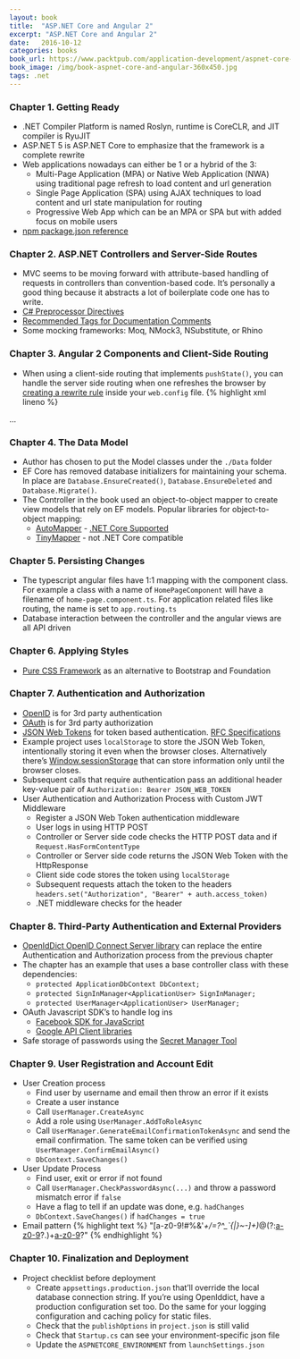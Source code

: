 ```yaml
---
layout: book
title:  "ASP.NET Core and Angular 2"
excerpt: "ASP.NET Core and Angular 2"
date:   2016-10-12
categories: books
book_url: https://www.packtpub.com/application-development/aspnet-core-and-angular-2
book_image: /img/book-aspnet-core-and-angular-360x450.jpg
tags: .net
---
```


### Chapter 1. Getting Ready
* .NET Compiler Platform is named Roslyn, runtime is CoreCLR, and JIT compiler is RyuJIT
* ASP.NET 5 is ASP.NET Core to emphasize that the framework is a complete rewrite
* Web applications nowadays can either be 1 or a hybrid of the 3:
    - Multi-Page Application (MPA) or Native Web Application (NWA) using traditional page refresh to load content and url generation
    - Single Page Application (SPA) using AJAX techniques to load content and url state manipulation for routing
    - Progressive Web App which can be an MPA or SPA but with added focus on mobile users
* [npm package.json reference](https://docs.npmjs.com/files/package.json)
<p></p>

### Chapter 2. ASP.NET Controllers and Server-Side Routes
* MVC seems to be moving forward with attribute-based handling of requests in controllers than convention-based code.  It’s personally a good thing because it abstracts a lot of boilerplate code one has to write.
* [C# Preprocessor Directives](https://msdn.microsoft.com/en-us/library/ed8yd1ha.aspx)
* [Recommended Tags for Documentation Comments](https://msdn.microsoft.com/en-us/library/5ast78ax.aspx) 
* Some mocking frameworks: Moq, NMock3, NSubstitute, or Rhino
<p></p>

### Chapter 3. Angular 2 Components and Client-Side Routing
* When using a client-side routing that implements `pushState()`, you can handle the server side routing when one refreshes the browser by [creating a rewrite rule](https://www.iis.net/learn/extensions/url-rewrite-module/creating-rewrite-rules-for-the-url-rewrite-module) inside your `web.config` file.
{% highlight xml lineno %}
<configuration>
  <system.webServer>
    <handlers>
      <rewrite>
        <rules>
          <rule name="Angular 2 pushState routing" stopProcessing="true">
              <match url=".*" />
              <conditions logicalGrouping="MatchAll">
                <add input="{REQUEST_URI}" pattern="^/(api)" negate="true" />
                ...
              </conditions>
              <action type="Rewrite" url="/index.html" />
          </rule
            ...
{% endhighlight %}
<p></p>

### Chapter 4. The Data Model
* Author has chosen to put the Model classes under the `./Data` folder
* EF Core has removed database initializers for maintaining your schema. In place are `Database.EnsureCreated()`, `Database.EnsureDeleted` and `Database.Migrate()`.
* The Controller in the book used an object-to-object mapper to create view models that rely on EF models.  Popular libraries for object-to-object mapping:
    - [AutoMapper](https://github.com/AutoMapper/AutoMapper/wiki/Getting-started) - [.NET Core Supported](http://stackoverflow.com/questions/40275195/how-to-setup-automapper-in-asp-net-core)
    - [TinyMapper](https://github.com/TinyMapper/TinyMapper) - not .NET Core compatible
<p></p>

### Chapter 5. Persisting Changes
* The typescript angular files have 1:1 mapping with the component class.  For example a class with a name of `HomePageComponent` will have a filename of `home-page.component.ts`.  For application related files like routing, the name is set to `app.routing.ts`
* Database interaction between the controller and the angular views are all API driven
<p></p>

### Chapter 6. Applying Styles
* [Pure CSS Framework](https://purecss.io/) as an alternative to Bootstrap and Foundation
<p></p>

### Chapter 7. Authentication and Authorization
* [OpenID](https://openid.net/developers/specs/) is for 3rd party authentication
* [OAuth](https://oauth.net/) is for 3rd party authorization
* [JSON Web Tokens](https://jwt.io/) for token based authentication. [RFC Specifications](https://tools.ietf.org/html/rfc7519#section-4.1)
* Example project uses `localStorage` to store the JSON Web Token, intentionally storing it even when the browser closes.  Alternatively there’s [Window.sessionStorage](https://developer.mozilla.org/en-US/docs/Web/API/Window/sessionStorage) that can store information only until the browser closes.
* Subsequent calls that require authentication pass an additional header key-value pair of `Authorization: Bearer JSON_WEB_TOKEN`
* User Authentication and Authorization Process with Custom JWT Middleware
    - Register a JSON Web Token authentication middleware
    - User logs in using HTTP POST 
    - Controller or Server side code checks the HTTP POST data and if `Request.HasFormContentType`
    - Controller or Server side code returns the JSON Web Token with the HttpResponse
    - Client side code stores the token using `localStorage`
    - Subsequent requests attach the token to the headers `headers.set("Authorization", "Bearer" + auth.access_token)`
    - .NET middleware checks for the header 
<p></p>

### Chapter 8. Third-Party Authentication and External Providers
* [OpenIdDict OpenID Connect Server library](https://github.com/openiddict/openiddict-core) can replace the entire Authentication and Authorization process from the previous chapter
* The chapter has an example that uses a base controller class with these dependencies:
    - `protected ApplicationDbContext DbContext;`
    - `protected SignInManager<ApplicationUser> SignInManager;`
    - `protected UserManager<ApplicationUser> UserManager;`
* OAuth Javascript SDK’s to handle log ins
    - [Facebook SDK for JavaScript](https://developers.facebook.com/docs/javascript/quickstart)
    - [Google API Client libraries](https://developers.google.com/api-client-library/javascript/start/start-js)
* Safe storage of passwords using the [Secret Manager Tool](https://docs.microsoft.com/en-us/aspnet/core/security/app-secrets)
<p></p>

### Chapter 9. User Registration and Account Edit
* User Creation process
    - Find user by username and email then throw an error if it exists
    - Create a user instance
    - Call `UserManager.CreateAsync`
    - Add a role using `UserManager.AddToRoleAsync`
    - Call `UserManager.GenerateEmailConfirmationTokenAsync` and send the email confirmation.  The same token can be verified using `UserManager.ConfirmEmailAsync()`
    - `DbContext.SaveChanges()`
* User Update Process
    - Find user, exit or error if not found
    - Call `UserManager.CheckPasswordAsync(...)` and throw a password mismatch error if `false`
    - Have a flag to tell if an update was done, e.g. `hadChanges`
    - `DbContext.SaveChanges()` if `hadChanges = true`
* Email pattern
{% highlight text %}
"[a-z0-9!#$%&'*+/=?^_`{|}~-]+(?:\.[a-z0-9!#$%&'*+/=?^_`{|}~-]+)*@(?:[a-z0-9](?:[a-z0-9-]*[a-z0-9])?\.)+[a-z0-9](?:[a-z0-9-]*[a-z0-9])?"
{% endhighlight %}
<p></p>

### Chapter 10. Finalization and Deployment
* Project checklist before deployment
    - Create `appsettings.production.json` that’ll override the local database connection string. If you’re using OpenIddict, have a production configuration set too.  Do the same for your logging configuration and caching policy for static files.
    - Check that the `publishOptions` in `project.json` is still valid
    - Check that `Startup.cs` can see your environment-specific json file
    - Update the `ASPNETCORE_ENVIRONMENT` from `launchSettings.json`
